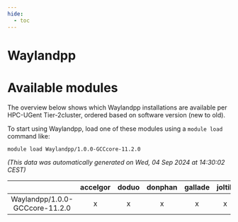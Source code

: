 ```yaml
---
hide:
  - toc
---
```


Waylandpp
=========

# Available modules


The overview below shows which Waylandpp installations are available per HPC-UGent Tier-2cluster, ordered based on software version (new to old).

To start using Waylandpp, load one of these modules using a `module load` command like:

```shell
module load Waylandpp/1.0.0-GCCcore-11.2.0
```

*(This data was automatically generated on Wed, 04 Sep 2024 at 14:30:02 CEST)*  

| |accelgor|doduo|donphan|gallade|joltik|shinx|skitty|
| :---: | :---: | :---: | :---: | :---: | :---: | :---: | :---: |
|Waylandpp/1.0.0-GCCcore-11.2.0|x|x|x|x|x|-|x|
